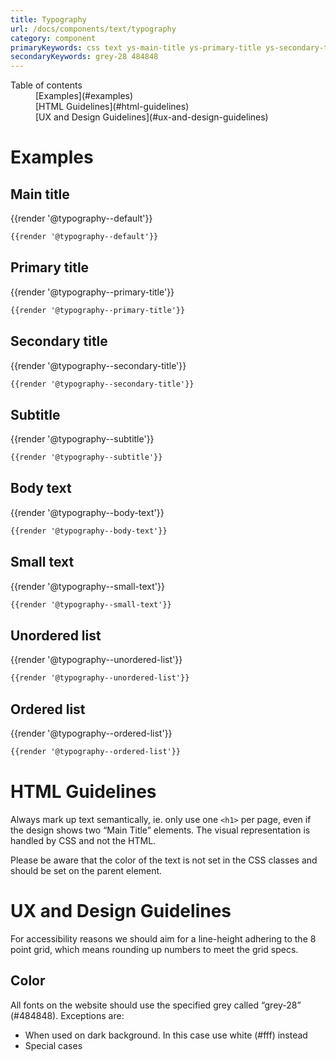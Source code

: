 ```yaml
---
title: Typography
url: /docs/components/text/typography
category: component
primaryKeywords: css text ys-main-title ys-primary-title ys-secondary-title ys-subtitle ys-body-text ys-small-text ys-list
secondaryKeywords: grey-28 484848
---
```


<nav class="element-navigation">
  <dl class="element-navigation__list">
    <dt class="element-navigation__title">Table of contents</dt>
    <dd class="element-navigation__item">[Examples](#examples)</dd>
    <dd class="element-navigation__item">[HTML Guidelines](#html-guidelines)</dd>
    <dd class="element-navigation__item">[UX and Design Guidelines](#ux-and-design-guidelines)</dd>
  </dl>
</nav>

# Examples
## Main title
<div class="element-preview">
  <div class="element-preview__inner">{{render '@typography--default'}}</div>
</div>

```html
{{render '@typography--default'}}
```

## Primary title
<div class="element-preview">
  <div class="element-preview__inner">{{render '@typography--primary-title'}}</div>
</div>

```html
{{render '@typography--primary-title'}}
```

## Secondary title
<div class="element-preview">
  <div class="element-preview__inner">{{render '@typography--secondary-title'}}</div>
</div>

```html
{{render '@typography--secondary-title'}}
```

## Subtitle
<div class="element-preview">
  <div class="element-preview__inner">{{render '@typography--subtitle'}}</div>
</div>

```html
{{render '@typography--subtitle'}}
```

## Body text
<div class="element-preview">
  <div class="element-preview__inner">{{render '@typography--body-text'}}</div>
</div>

```html
{{render '@typography--body-text'}}
```

## Small text
<div class="element-preview">
  <div class="element-preview__inner">{{render '@typography--small-text'}}</div>
</div>

```html
{{render '@typography--small-text'}}
```

## Unordered list
<div class="element-preview">
  <div class="element-preview__inner">{{render '@typography--unordered-list'}}</div>
</div>

```html
{{render '@typography--unordered-list'}}
```

## Ordered list
<div class="element-preview">
  <div class="element-preview__inner">{{render '@typography--ordered-list'}}</div>
</div>

```html
{{render '@typography--ordered-list'}}
```

# HTML Guidelines
Always mark up text semantically, ie. only use one `<h1>` per page, even if the design shows two “Main Title” elements. The visual representation is handled by CSS and not the HTML.

Please be aware that the color of the text is not set in the CSS classes and should be set on the parent element.

# UX and Design Guidelines
For accessibility reasons we should aim for a line-height adhering to the 8 point grid, which means rounding up numbers to meet the grid specs.

## Color
All fonts on the website should use the specified grey called “grey-28” (#484848). Exceptions are:
- When used on dark background. In this case use white (#fff) instead
- Special cases
